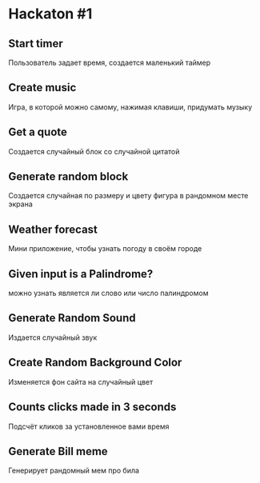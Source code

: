 <h1>Hackaton #1</h1>

  <h2>Start timer</h2><p>Пользователь задает время, создается маленький таймер</p>
  
  <h2>Create music</h2><p>Игра, в которой можно самому, нажимая клавиши, придумать музыку</p>
  
  <h2>Get a quote</h2><p>Создается случайный блок со случайной цитатой</p>
  
  <h2>Generate random block</h2><p>Создается случайная по размеру и цвету фигура в рандомном месте экрана</p>
  
  <h2>Weather forecast</h2><p>Мини приложение, чтобы узнать погоду в своём городе</p>
  
  <h2>Given input is a Palindrome?</h2><p>можно узнать является ли слово или число палиндромом</p>
  
  <h2>Generate Random Sound</h2><p>Издается случайный звук</p>
  
  <h2>Create Random Background Color</h2><p>Изменяется фон сайта на случайный цвет</p>
  
  <h2>Counts clicks made in 3 seconds</h2><p>Подсчёт кликов за установленное вами время</p>
  
  <h2>Generate Bill meme</h2><p>Генерирует рандомный мем про била</p>
